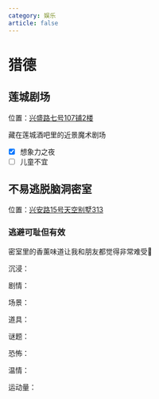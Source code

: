 ```yaml
---
category: 娱乐
article: false
---
```


# 猎德

## 莲城剧场

<span class="icon iconfont icon-locate"></span> 位置：<a href="https://ditu.amap.com/place/B0FFHBYPRP" target="_blank">兴盛路七号107铺2楼</a>

藏在莲城酒吧里的近景魔术剧场

- [x] 想象力之夜
- [ ] 儿童不宜

## 不易逃脱脑洞密室

<span class="icon iconfont icon-locate"></span> 位置：<a href="https://ditu.amap.com/place/B0I1BDY5OP" target="_blank">兴安路15号天空别墅313</a>

### 逃避可耻但有效

密室里的香薰味道让我和朋友都觉得非常难受:see_no_evil:

沉浸：<el-rate model-value="0.5" disabled text-color="#ff9900" show-score />

剧情：<el-rate model-value="2" disabled text-color="#ff9900" show-score />

场景：<el-rate model-value="1.5" disabled text-color="#ff9900" show-score />

道具：<el-rate model-value="1" disabled text-color="#ff9900" show-score />

谜题：<el-rate model-value="2" disabled text-color="#ff9900" show-score />

恐怖：<el-rate model-value="0" disabled text-color="#ff9900" show-score />

温情：<el-rate model-value="1" disabled text-color="#ff9900" show-score />

运动量：<el-rate model-value="0" disabled text-color="#ff9900" show-score />
